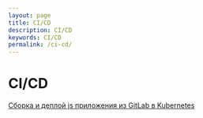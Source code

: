 ```yaml
---
layout: page
title: CI/CD
description: CI/CD
keywords: CI/CD
permalink: /ci-cd/
---
```


# CI/CD

[Сборка и деплой js приложения из GitLab в Kubernetes](/ci-cd/gitlab/kubernetes/)
